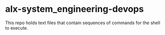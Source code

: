 # alx-system_engineering-devops

This repo holds text files that contain sequences of commands for the shell to execute.
